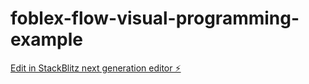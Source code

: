 # foblex-flow-visual-programming-example

[Edit in StackBlitz next generation editor ⚡️](https://stackblitz.com/~/github.com/siarheihuzarevich/foblex-flow-visual-programming-example)